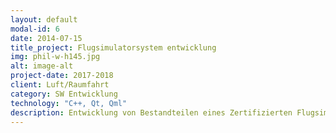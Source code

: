 ```yaml
---
layout: default
modal-id: 6
date: 2014-07-15
title_project: Flugsimulatorsystem entwicklung
img: phil-w-h145.jpg
alt: image-alt
project-date: 2017-2018
client: Luft/Raumfahrt
category: SW Entwicklung
technology: "C++, Qt, Qml"
description: Entwicklung von Bestandteilen eines Zertifizierten Flugsimulators für AH145 Hubschrauber. Die Entwicklungsarbeit umfasste das Design und die Implementierung von der Programmlogik und der UI-Elemente, sowie die Entwickung einer eigenen Produktvariante
---
```

